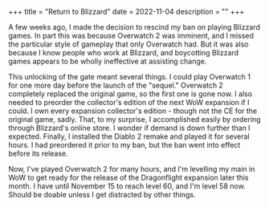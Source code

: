 +++
title = "Return to Blizzard"
date = 2022-11-04
description = ""
+++

A few weeks ago, I made the decision to rescind my ban on playing Blizzard games. In part this was because Overwatch 2 was imminent, and I missed the particular style of gameplay that only Overwatch had. But it was also because I know people who work at Blizzard, and boycotting Blizzard games appears to be wholly ineffective at assisting change.

This unlocking of the gate meant several things. I could play Overwatch 1 for one more day before the launch of the "sequel." Overwatch 2 completely replaced the original game, so the first one is gone now. I also needed to preorder the collector's edition of the next WoW expansion if I could. I own every expansion collector's edition - though not the CE for the original game, sadly. That, to my surprise, I accomplished easily by ordering through Blizzard's online store. I wonder if demand is down further than I expected. Finally, I installed the Diablo 2 remake and played it for several hours. I had preordered it prior to my ban, but the ban went into effect before its release.

Now, I've played Overwatch 2 for many hours, and I'm levelling my main in WoW to get ready for the release of the Dragonflight expansion later this month. I have until November 15 to reach level 60, and I'm level 58 now. Should be doable unless I get distracted by other things.
